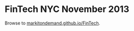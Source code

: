 # FinTech NYC November 2013

Browse to [markitondemand.github.io/FinTech](http://markitondemand.github.io/FinTech/).
